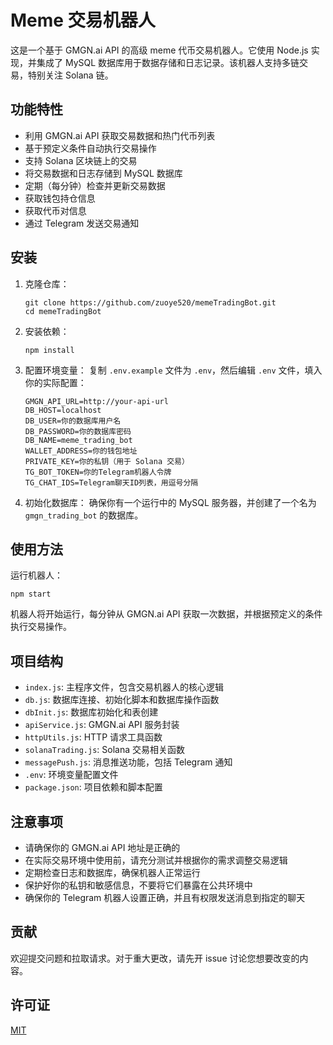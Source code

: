 # Meme 交易机器人

这是一个基于 GMGN.ai API 的高级 meme 代币交易机器人。它使用 Node.js 实现，并集成了 MySQL 数据库用于数据存储和日志记录。该机器人支持多链交易，特别关注 Solana 链。

## 功能特性

- 利用 GMGN.ai API 获取交易数据和热门代币列表
- 基于预定义条件自动执行交易操作
- 支持 Solana 区块链上的交易
- 将交易数据和日志存储到 MySQL 数据库
- 定期（每分钟）检查并更新交易数据
- 获取钱包持仓信息
- 获取代币对信息
- 通过 Telegram 发送交易通知

## 安装

1. 克隆仓库：
   ```
   git clone https://github.com/zuoye520/memeTradingBot.git
   cd memeTradingBot
   ```

2. 安装依赖：
   ```
   npm install
   ```

3. 配置环境变量：
   复制 `.env.example` 文件为 `.env`，然后编辑 `.env` 文件，填入你的实际配置：
   ```
   GMGN_API_URL=http://your-api-url
   DB_HOST=localhost
   DB_USER=你的数据库用户名
   DB_PASSWORD=你的数据库密码
   DB_NAME=meme_trading_bot
   WALLET_ADDRESS=你的钱包地址
   PRIVATE_KEY=你的私钥（用于 Solana 交易）
   TG_BOT_TOKEN=你的Telegram机器人令牌
   TG_CHAT_IDS=Telegram聊天ID列表，用逗号分隔
   ```

4. 初始化数据库：
   确保你有一个运行中的 MySQL 服务器，并创建了一个名为 `gmgn_trading_bot` 的数据库。

## 使用方法

运行机器人：

```
npm start
```

机器人将开始运行，每分钟从 GMGN.ai API 获取一次数据，并根据预定义的条件执行交易操作。

## 项目结构

- `index.js`: 主程序文件，包含交易机器人的核心逻辑
- `db.js`: 数据库连接、初始化脚本和数据库操作函数
- `dbInit.js`: 数据库初始化和表创建
- `apiService.js`: GMGN.ai API 服务封装
- `httpUtils.js`: HTTP 请求工具函数
- `solanaTrading.js`: Solana 交易相关函数
- `messagePush.js`: 消息推送功能，包括 Telegram 通知
- `.env`: 环境变量配置文件
- `package.json`: 项目依赖和脚本配置

## 注意事项

- 请确保你的 GMGN.ai API 地址是正确的
- 在实际交易环境中使用前，请充分测试并根据你的需求调整交易逻辑
- 定期检查日志和数据库，确保机器人正常运行
- 保护好你的私钥和敏感信息，不要将它们暴露在公共环境中
- 确保你的 Telegram 机器人设置正确，并且有权限发送消息到指定的聊天

## 贡献

欢迎提交问题和拉取请求。对于重大更改，请先开 issue 讨论您想要改变的内容。

## 许可证

[MIT](https://choosealicense.com/licenses/mit/)